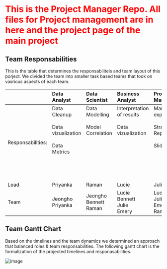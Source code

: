 # <font color=#FF0000>This is the Project Manager Repo. All files for Project management are in here and the project page of the main project</font>

## Team Responsabilities

This is the table that determines the responsabiliteis and team layout of this porject. We divided the team into smaller task based teams that took on vasrious aspects of each team.


|   |Data Analyst |Data Scientist |Business Analyst |Product Manager |Project Manager |
|:--|:--|:--|:--|:--|:---|
|Responsabilities:|Data Cleanup <br><br> Data vizualization <br><br> Data Metrics <br><br><br><br><br> |Data Modelling <br><br> Model Correlation <br><br><br><br><br><br><br><br>|Interpretation of results <br> <br> Data vizualization <br><br><br><br><br><br><br><br>|Market expert <br><br> Strategy Report <br><br> Slides <br><br><br><br><br><br>  |Keep track of progress <br><br> Meeting organization <br><br>  Check on work flow Deliverables <br><br> Setup Github |
|Lead|Priyanka |Raman |Lucie |Julie |Emery |
|Team|Jeongho <br> Priyanka |Jeongho <br> Bennett <br> Raman |Lucie <br> Bennett <br> Julie <br> Emery |Lucie <br> Julie <br> Emery <br> Raman|Emery <br> Julie|


## Team Gantt Chart

Based on the timelines and the team dynamics we determined an approach that balanced roles & team responsabilities. The following gantt chart is the formalization of the projected timelines and responasabilities.

![image](https://user-images.githubusercontent.com/91097605/218161796-dad51cce-95c8-46bf-859e-25f74588bd15.png)
